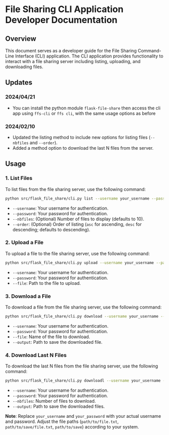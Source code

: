 # File Sharing CLI Application Developer Documentation

## Overview

This document serves as a developer guide for the File Sharing Command-Line Interface (CLI) application. The CLI application provides functionality to interact with a file sharing server including listing, uploading, and downloading files.

## Updates

### 2024/04/21

- You can install the python module `flask-file-share` then access the cli app using `ffs-cli` or `ffs cli`, with the same usage options as before

### 2024/02/10

- Updated the listing method to include new options for listing files (`--nbfiles` and `--order`).
- Added a method option to download the last N files from the server.

## Usage

### 1. List Files

To list files from the file sharing server, use the following command:

```bash
python src/flask_file_share/cli.py list --username your_username --password your_password [--nbfiles number] [--order asc|desc]
```

- `--username`: Your username for authentication.
- `--password`: Your password for authentication.
- `--nbfiles`: (Optional) Number of files to display (defaults to 10).
- `--order`: (Optional) Order of listing (`asc` for ascending, `desc` for descending; defaults to descending).

### 2. Upload a File

To upload a file to the file sharing server, use the following command:

```bash
python src/flask_file_share/cli.py upload --username your_username --password your_password --file path/to/file.txt
```

- `--username`: Your username for authentication.
- `--password`: Your password for authentication.
- `--file`: Path to the file to upload.

### 3. Download a File

To download a file from the file sharing server, use the following command:

```bash
python src/flask_file_share/cli.py download --username your_username --password your_password --file file.txt --output path/to/save/file.txt
```

- `--username`: Your username for authentication.
- `--password`: Your password for authentication.
- `--file`: Name of the file to download.
- `--output`: Path to save the downloaded file.

### 4. Download Last N Files

To download the last N files from the file sharing server, use the following command:

```bash
python src/flask_file_share/cli.py downloadl --username your_username --password your_password --nbfiles number --output path/to/save
```

- `--username`: Your username for authentication.
- `--password`: Your password for authentication.
- `--nbfiles`: Number of files to download.
- `--output`: Path to save the downloaded files.

**Note**: Replace `your_username` and `your_password` with your actual username and password. Adjust the file paths (`path/to/file.txt`, `path/to/save/file.txt`, `path/to/save`) according to your system.
